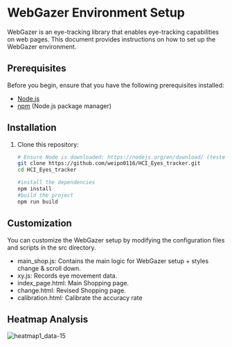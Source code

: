 # WebGazer Environment Setup

WebGazer is an eye-tracking library that enables eye-tracking capabilities on web pages. This document provides instructions on how to set up the WebGazer environment.

## Prerequisites

Before you begin, ensure that you have the following prerequisites installed:

- [Node.js](https://nodejs.org/)
- [npm](https://www.npmjs.com/) (Node.js package manager)

## Installation

1. Clone this repository:

   ```bash
   # Ensure Node is downloaded: https://nodejs.org/en/download/ (tested on v16 and v18)
   git clone https://github.com/weipo0116/HCI_Eyes_tracker.git
   cd HCI_Eyes_tracker
   
   #install the dependencies
   npm install
   #build the project
   npm run build

## Customization

You can customize the WebGazer setup by modifying the configuration files and scripts in the src directory.

- main_shop.js: Contains the main logic for WebGazer setup + styles change & scroll down.
- xy.js: Records eye movement data.
- index_page.html: Main Shopping page.
- change.html: Revised Shopping page.
- calibration.html: Calibrate the accuracy rate

## Heatmap Analysis 
![heatmap1_data-15](https://github.com/weipo0116/Webgazer_shop/assets/80244742/dc422ec4-ab0b-4f80-8333-79e8964de21d)
